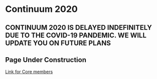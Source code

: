 # Continuum 2020

## CONTINUUM 2020 IS DELAYED INDEFINITELY DUE TO THE COVID-19 PANDEMIC. WE WILL UPDATE YOU ON FUTURE PLANS
## Page Under Construction

[Link for Core members](core)
